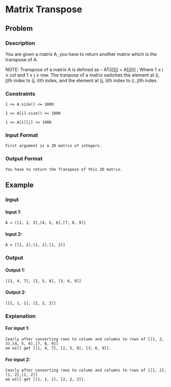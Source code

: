 # Matrix Transpose

## Problem

### Description

You are given a matrix A, you have to return another matrix which is the transpose of A.

NOTE: Transpose of a matrix A is defined as - AT[i][j] = A[j][i] ; Where 1 ≤ i ≤ col and 1 ≤ j ≤ row. The tranpose of a matrix switches the element at (i, j)th index to (j, i)th index, and the element at (j, i)th index to (i, j)th index.


### Constraints

    1 <= A.size() <= 1000

    1 <= A[i].size() <= 1000

    1 <= A[i][j] <= 1000

### Input Format

    First argument is a 2D matrix of integers.

### Output Format

    You have to return the Transpose of this 2D matrix.


## Example

### Input

#### Input 1:

    A = [[1, 2, 3],[4, 5, 6],[7, 8, 9]]

#### Input 2:

    A = [[1, 2],[1, 2],[1, 2]]

### Output

#### Output 1:

    [[1, 4, 7], [2, 5, 8], [3, 6, 9]]

#### Output 2:

    [[1, 1, 1], [2, 2, 2]]

### Explanation

#### For input 1:

    Cearly after converting rows to column and columns to rows of [[1, 2, 3],[4, 5, 6],[7, 8, 9]]
    we will get [[1, 4, 7], [2, 5, 8], [3, 6, 9]].

#### For input 2:
    Cearly after converting rows to column and columns to rows of [[1, 2],[1, 2],[1, 2]] 
    we will get [[1, 1, 1], [2, 2, 2]].